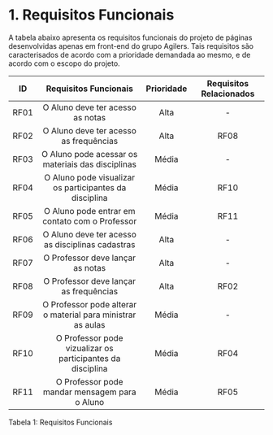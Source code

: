 # 1. Requisitos Funcionais

A tabela abaixo apresenta os requisitos funcionais do projeto de páginas desenvolvidas apenas em front-end do grupo Agilers. Tais requisitos são caracterisados de acordo com a prioridade demandada ao mesmo, e de acordo com o escopo do projeto.

| ID   |  Requisitos Funcionais  | Prioridade | Requisitos Relacionados |
| :--: | :---------------------: | :--------: | :---------------------: |
| RF01 | O Aluno deve ter acesso as notas | Alta | - |
| RF02 | O Aluno deve ter acesso as frequências | Alta | RF08 |
| RF03 | O Aluno pode acessar os materiais das disciplinas | Média | - |
| RF04 | O Aluno pode visualizar os participantes da disciplina | Média | RF10 |
| RF05 | O Aluno pode entrar em contato com o Professor | Média | RF11 |
| RF06 | O Aluno deve ter acesso as disciplinas cadastras | Alta | - |
| RF07 | O Professor deve lançar as notas | Alta | - |
| RF08 | O Professor deve lançar as frequências | Alta | RF02 |
| RF09 | O Professor pode alterar o material para ministrar as aulas | Média | - |
| RF10 | O Professor pode vizualizar os participantes da disciplina | Média | RF04 |
| RF11 | O Professor pode mandar mensagem para o Aluno | Média | RF05 |


<div stle="text-align: center">
<p> Tabela 1: Requisitos Funcionais</p>
</div>


